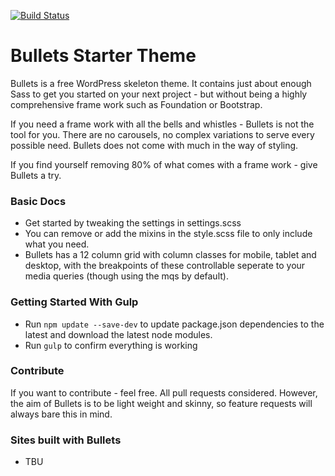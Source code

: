 [![Build Status](https://travis-ci.org/BulletsFramework/bullets_starter_theme.svg?branch=master)](https://travis-ci.org/BulletsFramework/bullets_starter_theme)

Bullets Starter Theme
=======

Bullets is a free WordPress skeleton theme. It contains just about enough Sass to get you started on your next project - but without being a highly comprehensive frame work such as Foundation or Bootstrap.

If you need a frame work with all the bells and whistles - Bullets is not the tool for you. There are no carousels, no complex variations to serve every possible need. Bullets does not come with much in the way of styling.

If you find yourself removing 80% of what comes with a frame work - give Bullets a try.

### Basic Docs

- Get started by tweaking the settings in settings.scss
- You can remove or add the mixins in the style.scss file to only include what you need.
- Bullets has a 12 column grid with column classes for mobile, tablet and desktop, with the breakpoints of these controllable seperate to your media queries (though using the mqs by default).

### Getting Started With Gulp
- Run `npm update --save-dev` to update package.json dependencies to the latest and download the latest node modules.
- Run `gulp` to confirm everything is working

### Contribute

If you want to contribute - feel free. All pull requests considered. However, the aim of Bullets is to be light weight and skinny, so feature requests will always bare this in mind.


### Sites built with Bullets

- TBU